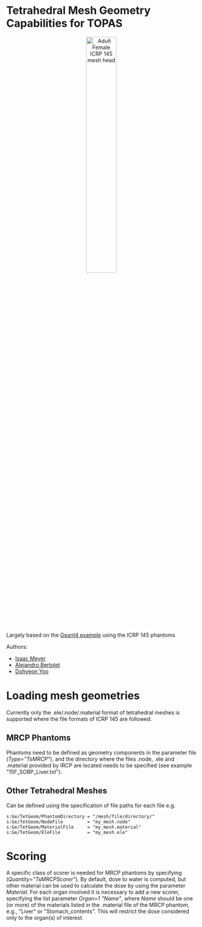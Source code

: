 # Tetrahedral Mesh Geometry Capabilities for TOPAS

<p align="center">
  <a href="https://github.com/mghro/TOPAS-MeshGeom"><img alt="Adult Female ICRP 145 mesh head" src="https://github.com/mghro/TOPAS-MeshGeom/assets/34250777/18f99b31-6d5e-4f20-bf08-f3111a0a99f6" width="40%"></a>
  <p align="center"></p>
</p>

Largely based on the [Geant4 example](https://github.com/Geant4/geant4/tree/dd1f179cda58f54140945ad67846ff417903a862/examples/advanced/ICRP145_HumanPhantoms) using the ICRP 145 phantoms 



Authors:
 - [Isaac Meyer](imeyer@mgh.harvard.edu)
 - [Alejandro Bertolet](abertoletreina@mgh.harvard.edu)
 - [Dohyeon Yoo](dhyoo@yuhs.ac)

# Loading mesh geometries
Currently only the .ele/.node/.material format of tetrahedral meshes is supported where the file formats of ICRP 145 are followed.
## MRCP Phantoms
Phantoms need to be defined as geometry components in the parameter file (*Type="TsMRCP"*), and the directory where the files .node, .ele and .material provided by IRCP are located needs to be specified (see example "15F_SOBP_Liver.txt").

## Other Tetrahedral Meshes
Can be defined using the specification of file paths for each file e.g.

```
s:Ge/TetGeom/PhantomDirectory = "/mesh/file/directory/"
s:Ge/TetGeom/NodeFile         = "my_mesh.node"
s:Ge/TetGeom/MaterialFile     = "my_mesh.material"
s:Ge/TetGeom/EleFile          = "my_mesh.ele"
```

# Scoring
A specific class of scorer is needed for MRCP phantoms by specifying (*Quantity="TsMRCPScorer"*). By default, dose to water is computed, but other material can be used to calculate the dose by using the parameter *Material*.
For each organ involved it is necessary to add a new scorer, specifying the list parameter *Organ=1 "Name"*, where *Name* should be one (or more) of the materials listed in the .material file of the MRCP phantom, e.g., "Liver" or "Stomach_contents". This will restrict the dose considered only to the organ(s) of interest.
